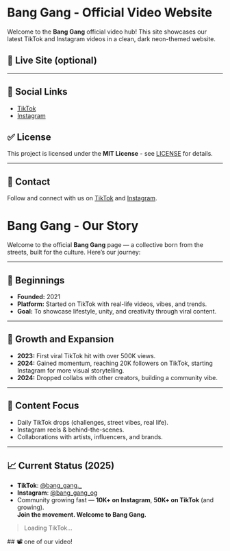 # Bang Gang - Official Video Website

Welcome to the **Bang Gang** official video hub! This site showcases our latest TikTok and Instagram videos in a clean, dark neon-themed website.

## 🚀 Live Site (optional)
---

## 🔗 Social Links

- [TikTok](https://www.tiktok.com/@bang_gang._)  
- [Instagram](https://www.instagram.com/bang_gang_og/)

## ✅ License

This project is licensed under the **MIT License** - see [LICENSE](./LICENSE) for details.

---

## 💬 Contact

Follow and connect with us on [TikTok](https://www.tiktok.com/@bang_gang._) and [Instagram](https://www.instagram.com/bang_gang_og/).
# Bang Gang - Our Story

Welcome to the official **Bang Gang** page — a collective born from the streets, built for the culture. Here’s our journey:  

---

## 🌟 Beginnings

- **Founded:** 2021
- **Platform:** Started on TikTok with real-life videos, vibes, and trends.  
- **Goal:** To showcase lifestyle, unity, and creativity through viral content.  

---

## 🚀 Growth and Expansion

- **2023:** First viral TikTok hit with over 500K views.  
- **2024:** Gained momentum, reaching 20K followers on TikTok, starting Instagram for more visual storytelling.  
- **2024:** Dropped collabs with other creators, building a community vibe.  

---

## 🎥 Content Focus

- Daily TikTok drops (challenges, street vibes, real life).  
- Instagram reels & behind-the-scenes.  
- Collaborations with artists, influencers, and brands.  

---

## 📈 Current Status (2025)

- **TikTok**: [@bang_gang._](https://www.tiktok.com/@bang_gang._)  
- **Instagram**: [@bang_gang_og](https://www.instagram.com/bang_gang_og/)  
- Community growing fast — **10K+ on Instagram**, **50K+ on TikTok** (and growing).  
**Join the movement. Welcome to Bang Gang.**
<div class="video">
  <blockquote class="tiktok-embed" cite="https://www.tiktok.com/@bang_gang._/video/ZP82B1qCN" data-video-id="ZP82B1qCN" style="max-width: 325px; min-width: 220px;">
    <section>Loading TikTok...</section>
  </blockquote>
</div>
## 📽️ one of our video!
<!-- TikTok Embed Script -->
<script async src="https://www.tiktok.com/embed.js"></script>